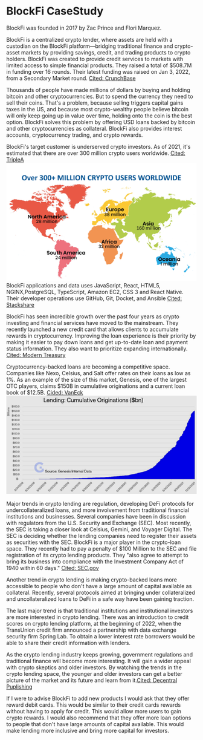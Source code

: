 # BlockFi CaseStudy
BlockFi was founded in 2017 by Zac Prince and Flori Marquez.
 
 
BlockFi is a centralized crypto lender, where assets are held with a custodian on the BlockFi platform—bridging traditional finance and crypto-asset markets by providing savings, credit, and trading products to crypto holders. BlockFi was created to provide credit services to markets with limited access to simple financial products. They raised a total of $508.7M in funding over 16 rounds. Their latest funding was raised on Jan 3, 2022, from a Secondary Market round. [Cited: CrunchBase](https://www.crunchbase.com/organization/blockfi-inc)
 
 
Thousands of people have made millions of dollars by buying and holding bitcoin and other cryptocurrencies. But to spend the currency they need to sell their coins. That's a problem, because selling triggers capital gains taxes in the US, and because most crypto-wealthy people believe bitcoin will only keep going up in value over time, holding onto the coin is the best option. BlockFi solves this problem by offering USD loans backed by bitcoin and other cryptocurrencies as collateral. BlockFi also provides interest accounts, cryptocurrency trading, and crypto rewards.
 
 
BlockFi's target customer is underserved crypto investors. As of 2021, it's estimated that there are over 300 million crypto users worldwide. [Cited: TripleA](https://triple-a.io/crypto-ownership/)
![Market Trend Graph](GlobalCryptoAdoption.png.webp)
BlockFi applications and data uses JavaScript, React, HTML5, NGINX,PostgreSQL, TypeScript, Amazon EC2, CSS 3 and React Native. Their developer operations use GitHub, Git, Docket, and Ansible [Cited: Stackshare](https://stackshare.io/blockfi/blockfi)


BlockFi has seen incredible growth over the past four years as crypto investing and financial services have moved to the mainstream. They recently launched a new credit card that allows clients to accumulate rewards in cryptocurrency. Improving the loan experience is their priority by making it easier to pay down loans and get up-to-date loan and payment status information. They also want to prioritize expanding internationally. [Cited: Modern Treasury](https://www.moderntreasury.com/customers/blockfi)


Cryptocurrency-backed loans are becoming a competitive space. Companies like Nexo, Celsius, and Salt offer rates on their loans as low as 1%.
As an example of the size of this market, Genesis, one of the largest OTC players, claims $150B in cumulative originations and a current loan book of $12.5B. [Cided: VanEck](https://www.vaneck.com/us/en/blogs/digital-assets/matthew-sigel-crypto-lending-and-the-search-for-yield/)
![Crypto Lending](digital-assets-blog_february_chart-1_2022.02_v1.png)
 
Major trends in crypto lending are regulation, developing DeFi protocols for undercollateralized loans, and more involvement from traditional financial institutions and businesses. Several companies have been in discussion with regulators from the U.S. Security and Exchange (SEC). Most recently, the SEC is taking a closer look at Celsius, Gemini, and Voyager Digital. The SEC is deciding whether the lending companies need to register their assets as securities with the SEC.
BlockFi is a major player in the crypto-loan space. They recently had to pay a penalty of $100 Million to the SEC and file registration of its crypto lending products. They "also agree to attempt to bring its business into compliance with the Investment Company Act of 1940 within 60 days." [Cited: SEC.gov](https://www.sec.gov/news/press-release/2022-26)
 
Another trend in crypto lending is making crypto-backed loans more accessible to people who don't have a large amount of capital available as collateral. Recently, several protocols aimed at bringing under collateralized and uncollateralized loans to DeFi in a safe way have been gaining traction.
 
The last major trend is that traditional institutions and institutional investors are more interested in crypto lending. There was an introduction to credit scores on crypto lending platform, at the beginning of 2022, when the TransUnion credit firm announced a partnership with data exchange security firm Spring Lab. To obtain a lower interest rate borrowers would be able to share their credit information with lenders.
 
As the crypto lending industry keeps growing, government regulations and traditional finance will become more interesting. It will gain a wider appeal with crypto skeptics and older investors. By watching the trends in the crypto lending space, the younger and older investors can get a better picture of the market and its future and learn from it.[Cited: Decentral Puplishing](https://decentralpublishing.com/3-crypto-lending-trends-for-over-40-investors/)


If I were to advise BlockFi to add new products I would ask that they offer reward debit cards.  This would be similar to their credit cards rewards without having to apply for credit. This would allow more users to gain crypto rewards. I would also recommend that they offer more loan options to people that don't have large amounts of capital available. This would make lending more inclusive and bring more capital for investors.
 
 
 
 

